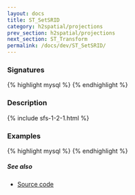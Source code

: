 ```yaml
---
layout: docs
title: ST_SetSRID
category: h2spatial/projections
prev_section: h2spatial/projections
next_section: ST_Transform
permalink: /docs/dev/ST_SetSRID/
---
```


### Signatures

{% highlight mysql %}
{% endhighlight %}

### Description



{% include sfs-1-2-1.html %}

### Examples

{% highlight mysql %}
{% endhighlight %}

##### See also

* <a href="https://github.com/irstv/H2GIS/blob/master/h2spatial/src/main/java/org/h2gis/h2spatial/internal/function/spatial/crs/ST_SetSRID.java" target="_blank">Source code</a>
